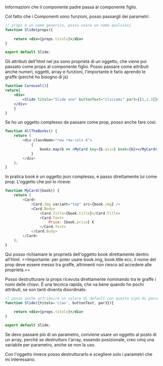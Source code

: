 Informazioni che il componente padre passa al componente figlio.

Col fatto che i Componenti sono funzioni, posso passargli dei parametri.

```jsx
// props è un nome generico, posso usare un nome qualsiasi
function Slide(props){
	
	return <div>{props.titolo}</div>
}

export default Slide;
```

Gli attributi dell'html nel jsx sono proprietà di un oggetto, che viene poi passato come props al componente figlio. 
Posso passare come attributi anche numeri, oggetti, array e funzioni, l'importante è farlo aprendo le graffe (perchè ho bisogno di js)
```jsx
function Carousel(){
return{
	<div>
		<Slide titolo="Slide uno" buttonText="cliccami" par3={[1,2,3]}>
	</div>
	}
}
```


Se ho un oggetto complesso da passare come prop, posso anche fare così:
```jsx
function AllTheBooks() {
    return (  
        <div className="row row-cols-4">
            {
                books.map(b => <MyCard key={b.asin} book={b}></MyCard>)
            }
        </div>    
    );
}
```
In pratica book è un oggetto json complesso, e passo direttamente lui come prop.
L'oggetto che poi lo riceve:

```jsx
function MyCard({book}) {
    return (
        <Card>
            <Card.Img variant="top" src={book.img} />
            <Card.Body>
                <Card.Title>{book.title}</Card.Title>
                <Card.Text>
                    Price: {book.price} €
                </Card.Text>
            </Card.Body>
        </Card>
    );
}
```
Qui posso richiamare le proprietà dell'oggetto book direttamente dentro all'html.
==Importante: per poter usare book.img, book.title ecc, il nome del prop deve essere messo tra graffe, altrimenti non riesco ad accedere alle proprietà.==


Posso destrutturare la props ricevuta direttamente nominando tra le graffe i nomi delle chiavi.
È una tecnica rapida, che va bene quando ho pochi attributi, se son tanti diventa disordinato.

```jsx
// posso anche attribuire un valore di default con questo tipo di passagio dei props
function Slide({titolo='ciao', buttonText, par3}){
	
	return <div>{props.titolo}</div>
}

export default Slide;
```

Se devo passare più di un parametro, conviene usare un oggetto al posto di un array, perché se destrutturo l'array, essendo posizionale, creo cmq una variabile per parametro, anche se non la uso.

Con l'oggetto invece posso destrutturarlo e scegliere solo i parametri che mi interessano.